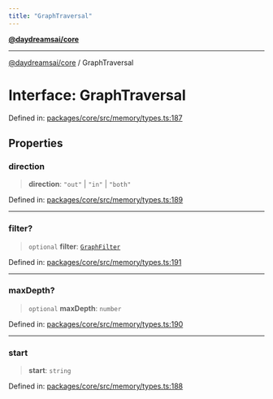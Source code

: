 ```yaml
---
title: "GraphTraversal"
---
```


[**@daydreamsai/core**](./api-reference.md)

***

[@daydreamsai/core](./api-reference.md) / GraphTraversal

# Interface: GraphTraversal

Defined in: [packages/core/src/memory/types.ts:187](https://github.com/dojoengine/daydreams/blob/95678f46ea3908883ec80d853a28c9f23ca4f5c2/packages/core/src/memory/types.ts#L187)

## Properties

### direction

> **direction**: `"out"` \| `"in"` \| `"both"`

Defined in: [packages/core/src/memory/types.ts:189](https://github.com/dojoengine/daydreams/blob/95678f46ea3908883ec80d853a28c9f23ca4f5c2/packages/core/src/memory/types.ts#L189)

***

### filter?

> `optional` **filter**: [`GraphFilter`](./GraphFilter.md)

Defined in: [packages/core/src/memory/types.ts:191](https://github.com/dojoengine/daydreams/blob/95678f46ea3908883ec80d853a28c9f23ca4f5c2/packages/core/src/memory/types.ts#L191)

***

### maxDepth?

> `optional` **maxDepth**: `number`

Defined in: [packages/core/src/memory/types.ts:190](https://github.com/dojoengine/daydreams/blob/95678f46ea3908883ec80d853a28c9f23ca4f5c2/packages/core/src/memory/types.ts#L190)

***

### start

> **start**: `string`

Defined in: [packages/core/src/memory/types.ts:188](https://github.com/dojoengine/daydreams/blob/95678f46ea3908883ec80d853a28c9f23ca4f5c2/packages/core/src/memory/types.ts#L188)
